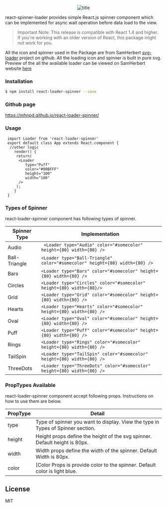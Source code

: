 <p align="center">
  <img src="https://user-images.githubusercontent.com/33191954/33469873-6f57e560-d68d-11e7-8036-f2cb63175cc7.png" alt="title"/>
</p>

 react-spinner-loader provides simple React.js spinner component which can be implemented for async wait operation before data load to the view. 

> Important Note: This release is compatible with React 1.4 and higher. If you're working with an older version of React, this package might not work for you.


All the icon and spinner used in the Package are from SamHerbert [svg-loader] project on github. All the loading icon and spinner is built in pure svg. Preview of the all the available loader can be viewed on SamHerbert website [here]

### Installation

```sh
$ npm install react-loader-spinner --save
```
### Github page
https://mhnpd.github.io/react-loader-spinner/




### Usage
```
 import Loader from 'react-loader-spinner'
 export default class App extends React.component {
  //other logic
    render() {
	 return(
	  <Loader 
	     type="Puff"
	     color="#00BFFF"
	     height="100"	
	     width="100"
	  />   
	 );
    }
 }
```

### Types of Spinner
react-loader-spinner component has following types of spinner.

| Spinner Type | Implementation |
| ------ | ------ |
| Audio|``` <Loader type="Audio" color="#somecolor" height={80} width={80} />``` |
| Ball-Triangle | ``` <Loader type="Ball-Triangle" color="#somecolor" height={80} width={80} /> ```|
| Bars | ```<Loader type="Bars" color="#somecolor" height={80} width={80} />``` |
| Circles | ```<Loader type="Circles" color="#somecolor" height={80} width={80}/>``` |
| Grid|```<Loader type="Grid" color="#somecolor" height={80} width={80} />``` |
|Hearts|```<Loader type="Hearts" color="#somecolor" height={80} width={80} />```|
|Oval|```<Loader type="Oval" color="#somecolor" height={80} width={80} />```|
|Puff|```<Loader type="Puff" color="#somecolor" height={80} width={80} />```|
|Rings|```<Loader type="Rings" color="#somecolor" height={80} width={80} />```|
|TailSpin|```<Loader type="TailSpin" color="#somecolor" height={80} width={80} />```|
|ThreeDots|```<Loader type="ThreeDots" color="#somecolor" height={80} width={80} />```|

### PropTypes Available
react-loader-spinner component accept following props. Instructions on how to use them are below.


| PropType | Detail |
| ------ | ------ |
| type | Type of spinner you want to display. View the type in Types of Spinner section. |
| height | Height props define the height of the svg spinner. Default height is 80px.|
| width | Width props define the width of the spinner. Default Width is 80px. |
| color | [Color Props is provide color to the spinner. Default color is light blue. |


License
----

MIT



   [svg-loader]: <https://github.com/SamHerbert/SVG-Loaders>
   [here]: <http://samherbert.net/svg-loaders>
   
